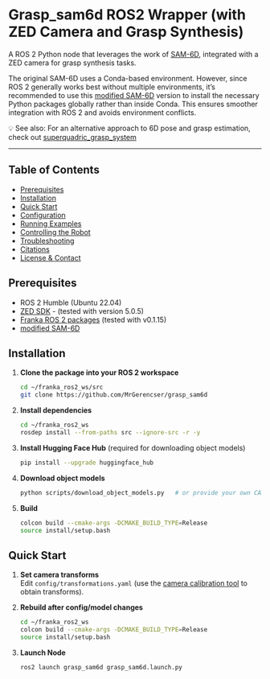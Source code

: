# Grasp_sam6d ROS2 Wrapper (with ZED Camera and Grasp Synthesis)

A ROS 2 Python node that leverages the work of [SAM-6D](https://github.com/JiehongLin/SAM-6D),
integrated with a ZED camera for grasp synthesis tasks.

The original SAM-6D uses a Conda-based environment. However, since ROS 2 generally works best without multiple environments, it’s recommended to use this [modified SAM-6D](https://github.com/MrGerencser/SAM-6D) version to install the necessary Python packages globally rather than inside Conda. This ensures smoother integration with ROS 2 and avoids environment conflicts.

💡 See also: For an alternative approach to 6D pose and grasp estimation, check out [superquadric_grasp_system](https://github.com/MrGerencser/superquadric_grasp_system)

---

## Table of Contents

- [Prerequisites](#prerequisites)
- [Installation](#installation)
- [Quick Start](#quick-start)
- [Configuration](#configuration)
- [Running Examples](#running-examples)
- [Controlling the Robot](#controlling-the-robot)
- [Troubleshooting](#troubleshooting)
- [Citations](#citations)
- [License & Contact](#license--contact)




## Prerequisites

- ROS 2 Humble (Ubuntu 22.04)  
- [ZED SDK](https://www.stereolabs.com/en-ch/developers/release) - (tested with version 5.0.5)
- [Franka ROS 2 packages](https://github.com/frankarobotics/franka_ros2) (tested with v0.1.15)
- [modified SAM-6D](https://github.com/MrGerencser/SAM-6D)


## Installation

1. **Clone the package into your ROS 2 workspace**
   ```bash
   cd ~/franka_ros2_ws/src
   git clone https://github.com/MrGerencser/grasp_sam6d
   ```

2. **Install dependencies**
   ```bash
   cd ~/franka_ros2_ws
   rosdep install --from-paths src --ignore-src -r -y
   ```
3. **Install Hugging Face Hub** (required for downloading object models)
   ```bash
   pip install --upgrade huggingface_hub
   ```

4. **Download object models**
   ```bash
   python scripts/download_object_models.py   # or provide your own CAD files
   ```

5. **Build**
   ```bash
   colcon build --cmake-args -DCMAKE_BUILD_TYPE=Release
   source install/setup.bash
   ```


## Quick Start

1. **Set camera transforms**  
   Edit `config/transformations.yaml` (use the [camera calibration tool](https://github.com/MrGerencser/camera_calibration) to obtain transforms).

2. **Rebuild after config/model changes**
   ```bash
   cd ~/franka_ros2_ws
   colcon build --cmake-args -DCMAKE_BUILD_TYPE=Release
   source install/setup.bash
   ```

3. **Launch Node**
   ```bash
   ros2 launch grasp_sam6d grasp_sam6d.launch.py 
   ```